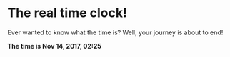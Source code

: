 # The real time clock!

Ever wanted to know what the time is? Well, your journey is about to end!

**The time is Nov 14, 2017, 02:25**